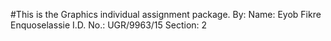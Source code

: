 #This is the Graphics individual assignment package.
By:
Name: Eyob Fikre Enquoselassie
I.D. No.: UGR/9963/15
Section: 2

